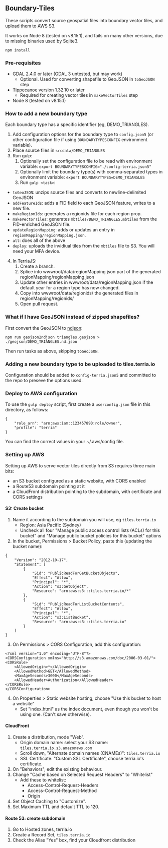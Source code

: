 ## Boundary-Tiles

These scripts convert source geospatial files into boundary vector tiles, and upload them to AWS S3.

It works on Node 8 (tested on v8.15.1), and fails on many other versions, due to missing binaries used by Sqlite3.

```
npm install
```

### Pre-requisites

- GDAL 2.4.0 or later (GDAL 3 untested, but may work)
  - Optional. Used for converting shapefile to GeoJSON in `toGeoJSON` step
- [Tippecanoe](https://github.com/mapbox/tippecanoe) version 1.32.10 or later
  - Required for creating vector tiles in `makeVectorTiles` step
- Node 8 (tested on v8.15.1)

### How to add a new boundary type

Each boundary type has a specific identifier (eg, DEMO_TRIANGLES).

1. Add configuration options for the boundary type to `config.json5` (or other configuration file if using `BOUNDARYTYPESCONFIG` environment variable).
2. Place source files in `srcdata/DEMO_TRIANGLES`
3. Run gulp:
   1. Optionally set the configuration file to be read with environment variable:
      `export BOUNDARYTYPESCONFIG="./config-terria.json5"`
   2. Optionally limit the boundary type(s) with comma-separated types in environment variable:
      `export BOUNDARYTYPES=DEMO_TRIANGLES`
   3. Run `gulp <task>`:

- `toGeoJSON`: unzips source files and converts to newline-delimited GeoJSON
- `addFeatureIds`: adds a FID field to each GeoJSON feature, writes to a new file.
- `makeRegionIds`: generates a regionids file for each region prop.
- `makeVectorTiles`: generates `mbtiles/DEMO_TRIANGLES.mbtiles` from the FID-enriched GeoJSON file.
- `updateRegionMapping`: adds or updates an entry in `regionMapping/regionMapping.json`.
- `all`: does all of the above
- `deploy`: uploads the invidiual tiles from the `mbtiles` file to S3. You will need your MFA device.

4. In TerriaJS:
   1. Create a branch.
   2. Splice into wwwroot/data/regionMapping.json part of the generated regionMapping/regionMapping.json
   3. Update other entries in wwwroot/data/regionMapping.json if the default year for a region type has now changed.
   4. Copy into wwwroot/data/regionids/ the generated files in regionMapping/regionids/
   5. Open pull request.

### What if I have GeoJSON instead of zipped shapefiles?

First convert the GeoJSON to [ndjson](http://ndjson.org/):

`npm run geojson2ndjson triangles.geojson > ./geojson/DEMO_TRIANGLES.nd.json`

Then run tasks as above, skipping `toGeoJSON`.

### Adding a new boundary type to be uploaded to tiles.terria.io

Configuration should be added to `config-terria.json5` and committed to the repo to preseve the options used.

### Deploy to AWS configuration

To use the `gulp deploy` script, first create a `userconfig.json` file in this directory, as follows:

```
{
    "role_arn": "arn:aws:iam::123457890:role/owner",
    "profile": "terria"
}
```

You can find the correct values in your ~/.aws/config file.

### Setting up AWS

Setting up AWS to serve vector tiles directly from S3 requires three main bits:

- an S3 bucket configured as a static website, with CORS enabled
- a Route53 subdomain pointing at it
- a CloudFront distribution pointing to the subdomain, with certificate and CORS settings

#### S3: Create bucket

1. Name it according to the subdomain you will use, eg `tiles.terria.io`
   - Region: Asia Pacific (Sydney)
   - Uncheck all four "Manage public access control lists (ACLs) for this bucket" and "Manage public bucket policies for this bucket" options
2. In the bucket, Permissions > Bucket Policy, paste this (updating the bucket name):

```
{
    "Version": "2012-10-17",
    "Statement": [
        {
            "Sid": "PublicReadForGetBucketObjects",
            "Effect": "Allow",
            "Principal": "*",
            "Action": "s3:GetObject",
            "Resource": "arn:aws:s3:::tiles.terria.io/*"
        },
        {
            "Sid": "PublicReadForListBucketContents",
            "Effect": "Allow",
            "Principal": "*",
            "Action": "s3:ListBucket",
            "Resource": "arn:aws:s3:::tiles.terria.io"
        }
    ]
}
```

3. On Permissions > CORS Configuration, add this configuration:

```
<?xml version="1.0" encoding="UTF-8"?>
<CORSConfiguration xmlns="http://s3.amazonaws.com/doc/2006-03-01/">
<CORSRule>
    <AllowedOrigin>*</AllowedOrigin>
    <AllowedMethod>GET</AllowedMethod>
    <MaxAgeSeconds>3000</MaxAgeSeconds>
    <AllowedHeader>Authorization</AllowedHeader>
</CORSRule>
</CORSConfiguration>
```

4. On Properties > Static website hosting, choose "Use this bucket to host a website"
   - Set "index.html" as the index document, even though you won't be using one. (Can't save otherwise).

#### CloudFront

1. Create a distribution, mode "Web".
   - Origin domain name: select your S3 name: `tiles.terria.io.s3.amazonaws.com`
   - Scroll down, "Alternate domain names (CNAMEs)": `tiles.terria.io`
   - SSL Certificate: "Custom SSL Certificate", choose terria.io's certificate.
2. On "Behaviors", edit the existing behaviour.
3. Change "Cache based on Selected Request Headers" to "Whitelist"
   - Add these to whitelist:
     - Access-Control-Request-Headers
     - Access-Control-Request-Method
     - Origin
4. Set Object Caching to "Customize".
5. Set Maximum TTL and default TTL to 120.

#### Route 53: create subdomain

1. Go to Hosted zones, terria.io
2. Create a Record Set, `tiles.terria.io`
3. Check the Alias "Yes" box, find your Cloudfront distribution
